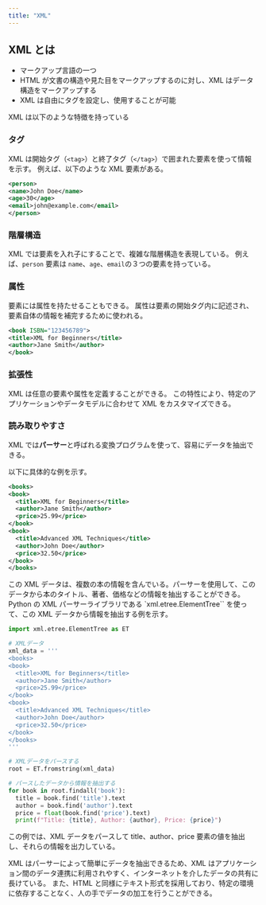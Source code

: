```yaml
---
title: "XML"
---
```


## XML とは

- マークアップ言語の一つ
- HTML が文書の構造や見た目をマークアップするのに対し、XML はデータ構造をマークアップする
- XML は自由にタグを設定し、使用することが可能

XML は以下のような特徴を持っている

### タグ

XML は開始タグ（`<tag>`）と終了タグ（`</tag>`）で囲まれた要素を使って情報を示す。
例えば、以下のような XML 要素がある。

```xml
<person>
<name>John Doe</name>
<age>30</age>
<email>john@example.com</email>
</person>
```

### 階層構造

XML では要素を入れ子にすることで、複雑な階層構造を表現している。
例えば、`person` 要素は `name`、`age`、`email`の３つの要素を持っている。

### 属性

要素には属性を持たせることもできる。
属性は要素の開始タグ内に記述され、要素自体の情報を補完するために使われる。

```xml
<book ISBN="123456789">
<title>XML for Beginners</title>
<author>Jane Smith</author>
</book>
```

### 拡張性

XML は任意の要素や属性を定義することができる。
この特性により、特定のアプリケーションやデータモデルに合わせて XML をカスタマイズできる。

### 読み取りやすさ

XML では**パーサー**と呼ばれる変換プログラムを使って、容易にデータを抽出できる。

以下に具体的な例を示す。

```xml
<books>
<book>
  <title>XML for Beginners</title>
  <author>Jane Smith</author>
  <price>25.99</price>
</book>
<book>
  <title>Advanced XML Techniques</title>
  <author>John Doe</author>
  <price>32.50</price>
</book>
</books>

```

この XML データは、複数の本の情報を含んでいる。パーサーを使用して、このデータから本のタイトル、著者、価格などの情報を抽出することができる。
Python の XML パーサーライブラリである `xml.etree.ElementTree`` を使って、この XML データから情報を抽出する例を示す。

```py
import xml.etree.ElementTree as ET

# XMLデータ
xml_data = '''
<books>
<book>
  <title>XML for Beginners</title>
  <author>Jane Smith</author>
  <price>25.99</price>
</book>
<book>
  <title>Advanced XML Techniques</title>
  <author>John Doe</author>
  <price>32.50</price>
</book>
</books>
'''

# XMLデータをパースする
root = ET.fromstring(xml_data)

# パースしたデータから情報を抽出する
for book in root.findall('book'):
  title = book.find('title').text
  author = book.find('author').text
  price = float(book.find('price').text)
  print(f"Title: {title}, Author: {author}, Price: {price}")

```

この例では、XML データをパースして title、author、price 要素の値を抽出し、それらの情報を出力している。

XML はパーサーによって簡単にデータを抽出できるため、XML はアプリケーション間のデータ連携に利用されやすく、インターネットを介したデータの共有に長けている。
また、HTML と同様にテキスト形式を採用しており、特定の環境に依存することなく、人の手でデータの加工を行うことができる。
